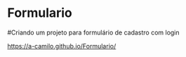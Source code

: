 # Formulario
#Criando um projeto para formulário de cadastro com login

https://a-camilo.github.io/Formulario/
